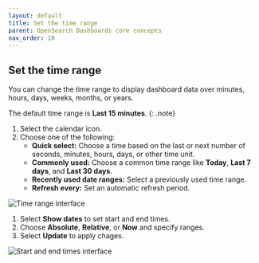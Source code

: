 ```yaml
---
layout: default
title: Set the time range
parent: OpenSearch Dashboards core concepts
nav_order: 10
---
```


## Set the time range

You can change the time range to display dashboard data over minutes, hours, days, weeks, months, or years.

The default time range is **Last 15 minutes**.
{: .note}
1. Select the calendar icon.
1. Choose one of the following:
   - **Quick select:** Choose a time based on the last or next number of seconds, minutes, hours, days, or other time unit. 
   - **Commonly used:** Choose a common time range like **Today**, **Last 7 days**, and **Last 30 days**. 
   - **Recently used date ranges:** Select a previously used time range.
   - **Refresh every:** Set an automatic refresh period.
  
![Time range interface]({{site.url}}{{site.baseurl}}/images/time-range.png)

1. Select **Show dates** to set start and end times.
1. Choose **Absolute**, **Relative**, or **Now** and specify ranges.
1. Select **Update** to apply chages.

![Start and end times interface]({{site.url}}{{site.baseurl}}/images/start-end-time.png)

